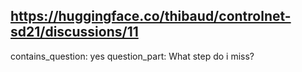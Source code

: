 ## https://huggingface.co/thibaud/controlnet-sd21/discussions/11

contains_question: yes
question_part: What step do i miss?